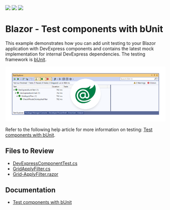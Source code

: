 <!-- default badges list -->
![](https://img.shields.io/endpoint?url=https://codecentral.devexpress.com/api/v1/VersionRange/718530406/23.2.2%2B)
[![](https://img.shields.io/badge/Open_in_DevExpress_Support_Center-FF7200?style=flat-square&logo=DevExpress&logoColor=white)](https://supportcenter.devexpress.com/ticket/details/T1200729)
[![](https://img.shields.io/badge/📖_How_to_use_DevExpress_Examples-e9f6fc?style=flat-square)](https://docs.devexpress.com/GeneralInformation/403183)
<!-- default badges end -->
# Blazor - Test components with bUnit

This example demonstrates how you can add unit testing to your Blazor application with DevExpress components and contains the latest mock implementation for internal DevExpress dependencies. The testing framework is [bUnit](https://bunit.dev/).

![DevExpress Blazor Components with bUnit](/blazor-bunit.png)

Refer to the following help article for more information on testing: [Test components with bUnit](https://docs.devexpress.com/Blazor/404603/common-concepts/test-components-with-bunit).

## Files to Review

- [DevExpressComponentTest.cs](./CS/DevExpressBunit.Test/DevExpressComponentTest.cs)
- [GridApplyFilter.cs](./CS/DevExpressBunit.Test/GridApplyFilter.cs)
- [Grid-ApplyFilter.razor](./CS/DxTestProject/Pages/Grid-ApplyFilter.razor)

## Documentation

- [Test components with bUnit](https://docs.devexpress.com/Blazor/404603/common-concepts/test-components-with-bunit)
